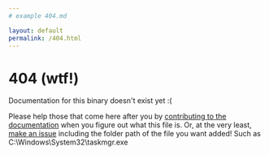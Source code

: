 ```yaml
---
# example 404.md

layout: default
permalink: /404.html
---
```


# 404 (wtf!)

Documentation for this binary doesn't exist yet :(

Please help those that come here after you by [contributing to the documentation](https://github.com/lawndoc/winbin.wtf) when you figure out what this file is.
Or, at the very least, [make an issue](https://github.com/lawndoc/winbin.wtf/issues/new) including the folder path of the file you want added! Such as C:\Windows\System32\taskmgr.exe
